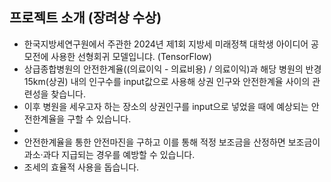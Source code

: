 ## 프로젝트 소개 (장려상 수상)
 - 한국지방세연구원에서 주관한 2024년 제1회 지방세 미래정책 대학생 아이디어 공모전에 사용한 선형회귀 모델입니댜. (TensorFlow)
 - 상급종합병원의 안전한계율((의료이익 - 의료비용) / 의료이익)과 해당 병원의 반경 15km(상권) 내의 인구수를 input값으로 사용해 상권 인구와 안전한계율 사이의 관련성을 찾습니다.
 - 이후 병원을 세우고자 하는 장소의 상권인구를 input으로 넣었을 때에 예상되는 안전한계율을 구할 수 있습니다.
 - 
 - 안전한계율을 통한 안전마진을 구하고 이를 통해 적정 보조금을 산정하면 보조금이 과소·과다 지급되는 경우를 예방할 수 있습니다.
 - 조세의 효율적 사용을 돕습니다.
